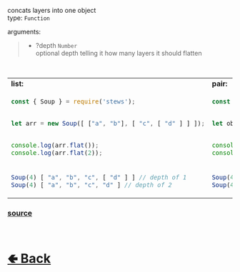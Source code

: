 concats layers into one object<br>
type: `Function`

arguments:
> - ?depth `Number`<br>
> optional depth telling it how many layers it should flatten

<br>

<table>
<tr>
<td> <b>list:</b> </td> <td> <b>pair:</b> </td>
</tr>
<tr>
<td>

```js
const { Soup } = require('stews');


let arr = new Soup([ ["a", "b"], [ "c", [ "d" ] ] ]);


console.log(arr.flat());
console.log(arr.flat(2));
```

</td>
<td>

```js
const { Soup } = require('stews');


let obj = new Soup({ key1: "val1", key2: ["val2"] });


console.log(obj.flat());
console.log(obj.flat(2));
```

</td>
<tr>
<td>

```js
Soup(4) [ "a", "b", "c", [ "d" ] ] // depth of 1
Soup(4) [ "a", "b", "c", "d" ] // depth of 2
```

</td>
<td>

```js
Soup(4) [ "key1", "val1", "key2", [ "val2" ] ] // depth of 1
Soup(4) [ "key1", "val1", "key2", "val2" ] // depth of 2
```

</td>
</table>

### [source](https://github.com/shysolocup/stews/blob/main/src/Soup/functions/flat.js)

<br> <h1> [🢀 Back](https://github.com/shysolocup/stews/wiki/Soup-methods) </h1>